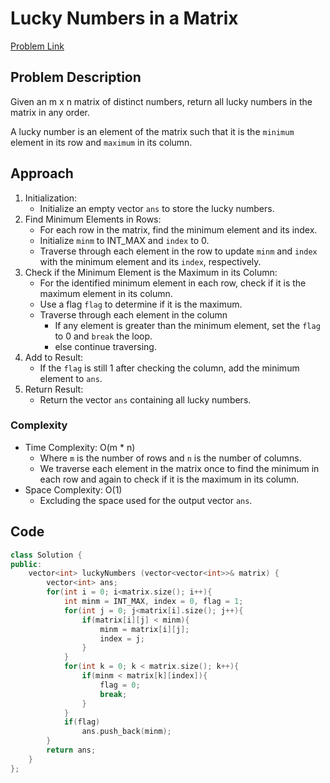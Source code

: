 # Lucky Numbers in a Matrix
[Problem Link](https://leetcode.com/problems/lucky-numbers-in-a-matrix/description/)

## Problem Description

Given an m x n matrix of distinct numbers, return all lucky numbers in the matrix in any order.

A lucky number is an element of the matrix such that it is the `minimum` element in its row and `maximum` in its column.

## Approach

1. Initialization:
    - Initialize an empty vector `ans` to store the lucky numbers.
2. Find Minimum Elements in Rows:
    - For each row in the matrix, find the minimum element and its index.
    - Initialize `minm` to INT_MAX and `index` to 0.
    - Traverse through each element in the row to update `minm` and `index` with the minimum element and its `index`, respectively.
3. Check if the Minimum Element is the Maximum in its Column:
    - For the identified minimum element in each row, check if it is the maximum element in its column.
    - Use a flag `flag` to determine if it is the maximum.
    - Traverse through each element in the column
        - If any element is greater than the minimum element, set the `flag` to 0 and `break` the loop.
        - else continue traversing.
4. Add to Result:
    - If the `flag` is still 1 after checking the column, add the minimum element to `ans`.
5. Return Result:
    - Return the vector `ans` containing all lucky numbers.

### Complexity

- Time Complexity: O(m * n)
    - Where `m` is the number of rows and `n` is the number of columns. 
    - We traverse each element in the matrix once to find the minimum in each row and again to check if it is the maximum in its column.
- Space Complexity: O(1)
    - Excluding the space used for the output vector `ans`.

## Code

```cpp
class Solution {
public:
    vector<int> luckyNumbers (vector<vector<int>>& matrix) {
        vector<int> ans;
        for(int i = 0; i<matrix.size(); i++){
            int minm = INT_MAX, index = 0, flag = 1;
            for(int j = 0; j<matrix[i].size(); j++){
                if(matrix[i][j] < minm){
                    minm = matrix[i][j];
                    index = j;
                }
            }
            for(int k = 0; k < matrix.size(); k++){
                if(minm < matrix[k][index]){
                    flag = 0;
                    break;
                }
            }
            if(flag)
                ans.push_back(minm);
        }
        return ans;
    }
};